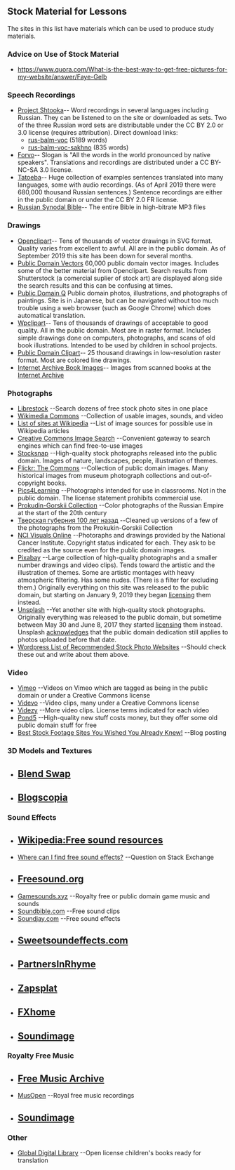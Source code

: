 ## Stock Material for Lessons

The sites in this list have materials which can be used to produce study
materials.

### Advice on Use of Stock Material

* https://www.quora.com/What-is-the-best-way-to-get-free-pictures-for-my-website/answer/Faye-Gelb

### Speech Recordings
* [Project Shtooka](http://shtooka.net/overview.php?lang=rus)--
	Word recordings in several languages including Russian. They can
	be listened to on the site or downloaded as sets. Two of the
	three Russian word sets are distributable under the CC BY 2.0
	or 3.0 license (requires attribution). Direct download links:
  * [rus-balm-voc](http://download.shtooka.net/rus-balm-voc_flac.tar) (5189 words)
  * [rus-balm-voc-sakhno](http://download.shtooka.net/rus-balm-voc-sakhno_flac.tar) (835 words)
* [Forvo](https://forvo.com/)--
	Slogan is "All the words in the world pronounced by native speakers".
	Translations and recordings are distributed under a CC BY-NC-SA 3.0
	license.
* [Tatoeba](https://tatoeba.org/eng/)--
	Huge collection of examples sentences translated into many languages,
	some with audio recordings. (As of April 2019 there were 680,000
	thousand Russian sentences.) Sentence recordings are either in the
	public domain or under the CC BY 2.0 FR license.
* [Russian Synodal Bible](http://www.blagovestnik.org/bible/blag320.htm)--
	The entire Bible in high-bitrate MP3 files

### Drawings
* [Openclipart](https://openclipart.org/)--
	Tens of thousands of vector drawings in SVG format. Quality varies from
	excellent to awful. All are in the public domain. As of September 2019
	this site has been down for several months.
* [Public Domain Vectors](https://publicdomainvectors.org/)
	60,000 public domain vector images. Includes some of the better
	material from Openclipart.
	Search results from Shutterstock (a comercial suplier of stock art)
	are displayed along side the search results and this can be confusing at times.
* [Public Domain Q](https://publicdomainq.net/)
	Public domain photos, illustrations, and photographs of paintings. Site is in
	Japanese, but can be navigated without too much trouble using a web browser
	(such as Google Chrome) which does automatical translation.
* [Wpclipart](https://wpclipart.com/)--
	Tens of thousands of drawings of acceptable to good quality. All in the
	public domain. Most are in raster format. Includes simple drawings
	done on computers, photographs, and scans of old book illustrations.
	Intended to be used by children in school projects.
* [Public Domain Clipart](https://www.pdclipart.org/)--
	25 thousand drawings in low-resolution raster format. Most are colored
	line drawings.
* [Internet Archive Book Images](https://www.flickr.com/photos/internetarchivebookimages/)--
	Images from scanned books at the [Internet Archive](https://archive.org/)

### Photographs
* [Librestock](https://librestock.com/)
	--Search dozens of free stock photo sites in one place
* [Wikimedia Commons](https://commons.wikimedia.org/wiki/Main_Page)
	--Collection of usable images, sounds, and video
* [List of sites at Wikipedia](https://commons.m.wikimedia.org/wiki/Commons:Free_media_resources/Photography)
	--List of image sources for possible use in Wikipedia articles
* [Creative Commons Image Search](https://search.creativecommons.org/)
	--Convenient gateway to search engines which can find free-to-use images
* [Stocksnap](https://stocksnap.io/)
	--High-quality stock photographs released into the public domain. Images
	of nature, landscapes, people, illustration of themes.
* [Flickr: The Commons](https://www.flickr.com/commons)
	--Collection of public domain images. Many historical images from museum
	photograph collections and out-of-copyright books.
* [Pics4Learning](http://pics4learning.com/)
	--Photographs intended for use in classrooms. Not in the public domain.
	The license statement prohibits commercial use.
* [Prokudin-Gorskii Collection](http://www.loc.gov/pictures/collection/prok/)
	--Color photographs of the Russian Empire at the start of the 20th century
* [Тверская губерния 100 лет назад](https://olegfrolov.livejournal.com/124176.html)
	--Cleaned up versions of a few of the photographs from the
	Prokukin-Gorskii Collection
* [NCI Visuals Online](https://visualsonline.cancer.gov/)
	--Photoraphs and drawings provided by the National Cancer Institute.
	Copyright status indicated for each. They ask to be credited as the source
	even for the public domain images.
* [Pixabay](https://pixabay.com/)
	--Large collection of high-quality photographs and a smaller number
	drawings and video clips). Tends toward the artistic and the illustration
	of themes. Some are artistic montages with heavy atmospheric filtering.
	Has some nudes. (There is a filter for excluding them.)
	Originally everything on this site was released to the public domain,
	but starting on January 9, 2019 they began
	[licensing](https://pixabay.com/service/terms/) them instead.
* [Unsplash](https://unsplash.com/)
	--Yet another site with high-quality stock photographs. Originally everything
	was released to the public domain, but sometime between May 30 and June 8, 2017
	they started [licensing](https://unsplash.com/terms) them instead. Unsplash
	[acknowledges](https://medium.com/@UserRoadmap/unsplash-is-no-longer-under-a-cc0-license-do-you-care-13d5656053b7)
	that the public domain dedication still applies to photos uploaded before that date.
* [Wordpress List of Recommended Stock Photo Websites](https://make.wordpress.org/themes/handbook/review/resources/#recommended-websites-for-images)
	--Should check these out and write about them above.

### Video
* [Vimeo](https://vimeo.com/creativecommons)
	--Videos on Vimeo which are tagged as being in the public domain or under
	a Creative Commons license
* [Videvo](https://www.videvo.net/)
	--Video clips, many under a Creative Commons license
* [Videzy](https://www.videezy.com/)
	--More video clips. License terms indicated for each video
* [Pond5](https://www.pond5.com/public-domain-curated-collections)
	--High-quality new stuff costs money, but they offer some old public
	domain stuff for free
* [Best Stock Footage Sites You Wished You Already Knew!](https://blog.templatetoaster.com/best-stock-footage-sites/)
	--Blog posting

### 3D Models and Textures
* [Blend Swap](https://www.blendswap.com)
	--
* [Blogscopia](https://resources.blogscopia.com)
	--

### Sound Effects
* [Wikipedia:Free sound resources](https://en.m.wikipedia.org/wiki/Wikipedia:Free_sound_resources)
	--
* [Where can I find free sound effects?](https://sound.stackexchange.com/questions/25298/where-can-i-find-free-sound-effects)
	--Question on Stack Exchange
* [Freesound.org](https://freesound.org)
	--
* [Gamesounds.xyz](https://gamesounds.xyz)
	--Royalty free or public domain game music and sounds
* [Soundbible.com](http://soundbible.com)
	--Free sound clips
* [Soundjay.com](https://www.soundjay.com)
	--Free sound effects
* [Sweetsoundeffects.com](http://sweetsoundeffects.com)
	--
* [PartnersInRhyme](https://www.partnersinrhyme.com/pir/PIRsfx.shtml)
	--
* [Zapsplat](https://www.zapsplat.com)
	--
* [FXhome](https://fxhome.com/sound-effects)
	--
* [Soundimage](http://soundimage.org)
	--

### Royalty Free Music
* [Free Music Archive](https://archive.org/details/freemusicarchive)
	--
* [MusOpen](https://musopen.org)
	--Royal free music recordings
* [Soundimage](http://soundimage.org)
	--

### Other
* [Global Digital Library](https://home.digitallibrary.io/)
	--Open license children's books ready for translation

